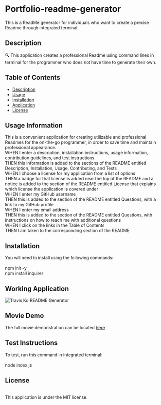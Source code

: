 # Portfolio-readme-generator

This is a ReadMe generator for individuals who want to create a precise Readme through integrated terminal.

## Description
🔍 This application creates a professional Readme using command lines in terminal for the programmer who does not have time to generate their own.

## Table of Contents
- [Description](#description)
- [Usage](#usage-information)
- [Installation](#installation)
- [Application](#working-application)
- [License](#license)


## Usage Information
This is a convenient application for creating utilizable and professional Readmes for the on-the-go programmer, in order to save time and maintain professional appearance.
<br />
WHEN I enter a description, installation instructions, usage information, contribution guidelines, and test instructions
<br />
THEN this information is added to the sections of the README entitled Description, Installation, Usage, Contributing, and Tests
<br />
WHEN I choose a license for my application from a list of options
<br />
THEN a badge for that license is added near the top of the README and a notice is added to the section of the README entitled License that explains which license the application is covered under
<br />
WHEN I enter my GitHub username
<br />
THEN this is added to the section of the README entitled Questions, with a link to my GitHub profile
<br />
WHEN I enter my email address
<br />
THEN this is added to the section of the README entitled Questions, with instructions on how to reach me with additional questions
<br />
WHEN I click on the links in the Table of Contents
<br />
THEN I am taken to the corresponding section of the README

## Installation

You will need to install using the following commands:
<br />
<br />
npm init -y
<br />
npm install inquirer

## Working Application

![Travis Ko README Generator](./movies/tko-readme-quick.gif)

## Movie Demo
The full movie demonstration can be located [here](.movies/tko-readme-generator.webm)


## Test Instructions
To test, run this command in integrated terminal:
<br />
<br />
node index.js

## License
<br />
This application is under the MIT license. 

